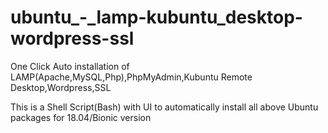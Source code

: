 # ubuntu_-_lamp-kubuntu_desktop-wordpress-ssl
One Click Auto installation of LAMP(Apache,MySQL,Php),PhpMyAdmin,Kubuntu Remote Desktop,Wordpress,SSL

This is a Shell Script(Bash) with UI to automatically install all above Ubuntu packages for 18.04/Bionic version


